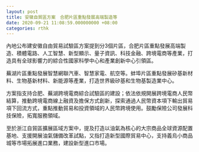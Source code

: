 ```yaml
---
layout: post
title: 安徽自貿區方案　合肥片區重點發展高端製造等
date: 2020-09-21 11:08:59.000000000 +08:00
categories: rthk
---
```


內地公布建安徽自由貿易試驗區方案提到分3個片區，合肥片區重點發展高端製造、積體電路、人工智慧、新型顯示、量子資訊、科技金融、跨境電商等產業，打造具有全球影響力的綜合性國家科學中心和產業創新中心引領區。

蕪湖片區重點發展智慧網聯汽車、智慧家電、航空等。蚌埠片區重點發展矽基新材料、生物基新材料、新能源等產業，打造世界級矽基和生物基製造業中心。

方案指支持合肥、蕪湖跨境電商綜合試驗區的建設；依法依規開展跨境電商人民幣結算，推動跨境電商線上融資及擔保方式創新，探索通過人民幣資本項下輸出貿易項下回流方式，重點推動貿易和投資領域的人民幣跨境使用。鼓勵保險公司發展科技保險，拓寬服務領域。

至於浙江自貿區擴展區域方案中，提及打造以油氣為核心的大宗商品全球資源配置基地、支援開展油氣儲備改革試點，又指打造新型國際貿易中心，支持義烏小商品城等市場拓展進口業務，建設新型進口市場。
